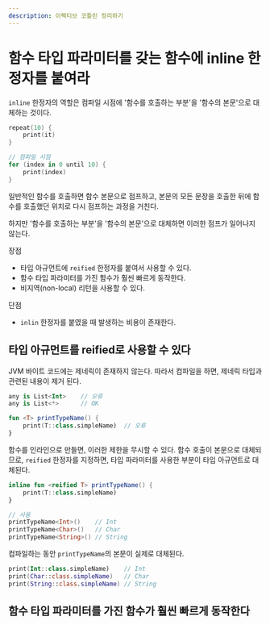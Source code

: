 ```yaml
---
description: 이펙티브 코틀린 정리하기
---
```


# 함수 타입 파라미터를 갖는 함수에 inline 한정자를 붙여라

`inline` 한정자의 역할은 컴파일 시점에 '함수를 호출하는 부분'을 '함수의 본문'으로 대체하는 것이다.

```kotlin
repeat(10) {
    print(it)
}

// 컴파일 시점
for (index in 0 until 10) {
    print(index)
}
```

일반적인 함수를 호출하면 함수 본문으로 점프하고, 본문의 모든 문장을 호출한 뒤에 함수를 호출했던 위치로 다시 점프하는 과정을 거친다.

하지만 '함수를 호출하는 부분'을 '함수의 본문'으로 대체하면 이러한 점프가 일어나지 않는다.

장점

- 타입 아규먼트에 `reified` 한정자를 붙여서 사용할 수 있다.
- 함수 타입 파라미터를 가진 함수가 훨씬 빠르게 동작한다.
- 비지역(non-local) 리턴을 사용할 수 있다.

단점

- `inlin` 한정자를 붙였을 때 발생하는 비용이 존재한다.

## 타입 아규먼트를 reified로 사용할 수 있다

JVM 바이트 코드에는 제네릭이 존재하지 않는다. 따라서 컴파일을 하면, 제네릭 타입과 관련된 내용이 제거 된다.

```kotlin
any is List<Int>    // 오류
any is List<*>      // OK

fun <T> printTypeName() {
    print(T::class.simpleName)  // 오류
}
```

함수를 인라인으로 만들면, 이러한 제한을 무시할 수 있다. 함수 호출이 본문으로 대체되므로, `reified` 한정자를 지정하면, 타입 파라미터를 사용한 부분이 타입 아규먼트로 대체된다.

```kotlin
inline fun <reified T> printTypeName() {
    print(T::class.simpleName)
}

// 사용
printTypeName<Int>()    // Int
printTypeName<Char>()   // Char
printTypeName<String>() // String
```

컴파일하는 동안 `printTypeName`의 본문이 실제로 대체된다.

```kotlin
print(Int::class.simpleName)    // Int
print(Char::class.simpleName)   // Char
print(String::class.simpleName) // String
```

## 함수 타입 파라미터를 가진 함수가 훨씬 빠르게 동작한다